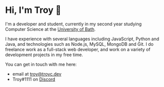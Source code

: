 # Hi, I'm Troy 👋

I'm a developer and student, currently in my second year studying Computer Science at the [University of Bath](https://www.bath.ac.uk/).

I have experience with several languages including JavaScript, Python and Java, and technologies such as Node.js, MySQL, MongoDB and Git. I do freelance work as a full-stack web developer, and work on a variety of development projects in my free time.

You can get in touch with me here:
- email at <troy@troyc.dev>
- Troy#1111 on [Discord](https://discord.com/users/308236628864925696)
